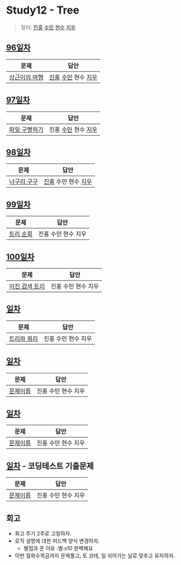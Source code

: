 # Study12 - Tree
> 정리: [진홍](self_study/kjh.md) [수민](self_study/ysm.md) [현수](self_study/hhs.md) [지우](self_study/sjw.md)

## [96일차](Day96)

| 문제                 | 답안                          |
| -------------------- |-----------------------------|
| [상근이의 여행](https://www.acmicpc.net/problem/9372) | [진홍](Day96/kjh.kt) [수민](Day96/ysm.cpp) 현수 [지우](Day96/sjw.md) |


## [97일차](Day97)

| 문제                 | 답안                            |
| -------------------- |-------------------------------|
| [파일 구별하기](https://www.acmicpc.net/problem/2371) | 진홍 [수민](Day97/ysmC.cpp) 현수 [지우](Day97/sjw.java) |

## [98일차](Day98)

| 문제                 | 답안                            |
| -------------------- |-------------------------------|
| [너구리 구구](https://www.acmicpc.net/problem/18126) | [진홍](Day98/kjh.kt) 수민 현수 [지우](Day98/sjw.java) |

## [99일차](Day99)

| 문제                 | 답안                |
| -------------------- | ------------------- |
| [트리 순회](https://www.acmicpc.net/problem/1991) | 진홍 수민 현수 지우 |

## [100일차](Day100)

| 문제                 | 답안                |
| -------------------- | ------------------- |
| [이진 검색 트리](https://www.acmicpc.net/problem/5639) | 진홍 수민 현수 지우 |

## [일차](Day)

| 문제                 | 답안                |
| -------------------- | ------------------- |
| [트리와 쿼리](https://www.acmicpc.net/problem/15681) | 진홍 수민 현수 지우 |

## [일차](Day)

| 문제                 | 답안                |
| -------------------- | ------------------- |
| [문제이름](문제링크) | 진홍 수민 현수 지우 |

## [일차](Day)

| 문제                 | 답안                |
| -------------------- | ------------------- |
| [문제이름](문제링크) | 진홍 수민 현수 지우 |

## [일차](Day) - 코딩테스트 기출문제

| 문제                 | 답안                |
| -------------------- | ------------------- |
| [문제이름](문제링크) | 진홍 수민 현수 지우 |

## 회고

* 회고 주기 2주로 고정하자.
* 로직 설명에 대한 피드백 양식 변경하자.
    * 별점과 준 이유
       :별:️x10
       완벽해요
* 이번 월화수목금까지 문제풀고, 토 코테, 일 쉬어가는 날로 맞추고 유지하자.

